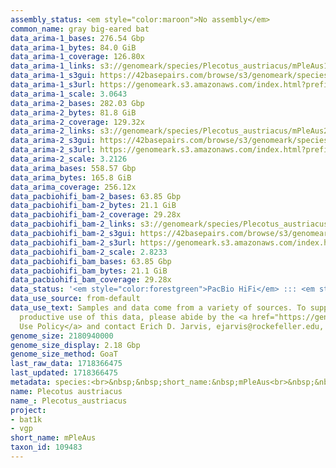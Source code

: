 ```yaml
---
assembly_status: <em style="color:maroon">No assembly</em>
common_name: gray big-eared bat
data_arima-1_bases: 276.54 Gbp
data_arima-1_bytes: 84.0 GiB
data_arima-1_coverage: 126.80x
data_arima-1_links: s3://genomeark/species/Plecotus_austriacus/mPleAus1/genomic_data/arima/<br>
data_arima-1_s3gui: https://42basepairs.com/browse/s3/genomeark/species/Plecotus_austriacus/mPleAus1/genomic_data/arima/
data_arima-1_s3url: https://genomeark.s3.amazonaws.com/index.html?prefix=species/Plecotus_austriacus/mPleAus1/genomic_data/arima/
data_arima-1_scale: 3.0643
data_arima-2_bases: 282.03 Gbp
data_arima-2_bytes: 81.8 GiB
data_arima-2_coverage: 129.32x
data_arima-2_links: s3://genomeark/species/Plecotus_austriacus/mPleAus2/genomic_data/arima/<br>
data_arima-2_s3gui: https://42basepairs.com/browse/s3/genomeark/species/Plecotus_austriacus/mPleAus2/genomic_data/arima/
data_arima-2_s3url: https://genomeark.s3.amazonaws.com/index.html?prefix=species/Plecotus_austriacus/mPleAus2/genomic_data/arima/
data_arima-2_scale: 3.2126
data_arima_bases: 558.57 Gbp
data_arima_bytes: 165.8 GiB
data_arima_coverage: 256.12x
data_pacbiohifi_bam-2_bases: 63.85 Gbp
data_pacbiohifi_bam-2_bytes: 21.1 GiB
data_pacbiohifi_bam-2_coverage: 29.28x
data_pacbiohifi_bam-2_links: s3://genomeark/species/Plecotus_austriacus/mPleAus2/genomic_data/pacbio_hifi/<br>
data_pacbiohifi_bam-2_s3gui: https://42basepairs.com/browse/s3/genomeark/species/Plecotus_austriacus/mPleAus2/genomic_data/pacbio_hifi/
data_pacbiohifi_bam-2_s3url: https://genomeark.s3.amazonaws.com/index.html?prefix=species/Plecotus_austriacus/mPleAus2/genomic_data/pacbio_hifi/
data_pacbiohifi_bam-2_scale: 2.8233
data_pacbiohifi_bam_bases: 63.85 Gbp
data_pacbiohifi_bam_bytes: 21.1 GiB
data_pacbiohifi_bam_coverage: 29.28x
data_status: '<em style="color:forestgreen">PacBio HiFi</em> ::: <em style="color:forestgreen">Arima</em>'
data_use_source: from-default
data_use_text: Samples and data come from a variety of sources. To support fair and
  productive use of this data, please abide by the <a href="https://genome10k.soe.ucsc.edu/data-use-policies/">Data
  Use Policy</a> and contact Erich D. Jarvis, ejarvis@rockefeller.edu, with any questions.
genome_size: 2180940000
genome_size_display: 2.18 Gbp
genome_size_method: GoaT
last_raw_data: 1718366475
last_updated: 1718366475
metadata: species:<br>&nbsp;&nbsp;short_name:&nbsp;mPleAus<br>&nbsp;&nbsp;name:&nbsp;Plecotus&nbsp;austriacus<br>&nbsp;&nbsp;taxon_id:&nbsp;109483<br>&nbsp;&nbsp;common_name:&nbsp;gray&nbsp;big-eared&nbsp;bat<br>&nbsp;&nbsp;order:<br>&nbsp;&nbsp;&nbsp;&nbsp;name:&nbsp;Chiroptera<br>&nbsp;&nbsp;family:<br>&nbsp;&nbsp;&nbsp;&nbsp;name:&nbsp;Vespertilionidae<br>&nbsp;&nbsp;individuals:<br>&nbsp;&nbsp;&nbsp;&nbsp;-&nbsp;short_name:&nbsp;mPleAus1<br>&nbsp;&nbsp;&nbsp;&nbsp;&nbsp;&nbsp;biosample_id:&nbsp;SAMEA112124174<br>&nbsp;&nbsp;&nbsp;&nbsp;&nbsp;&nbsp;sex:&nbsp;male<br>&nbsp;&nbsp;&nbsp;&nbsp;-&nbsp;short_name:&nbsp;mPleAus2<br>&nbsp;&nbsp;&nbsp;&nbsp;&nbsp;&nbsp;biosample_id:&nbsp;SAMEA114614236<br>&nbsp;&nbsp;&nbsp;&nbsp;&nbsp;&nbsp;sex:&nbsp;female<br>&nbsp;&nbsp;genome_size:&nbsp;2180940000<br>&nbsp;&nbsp;genome_size_method:&nbsp;GoaT<br>&nbsp;&nbsp;project:&nbsp;[&nbsp;bat1k,&nbsp;vgp&nbsp;]<br>
name: Plecotus austriacus
name_: Plecotus_austriacus
project:
- bat1k
- vgp
short_name: mPleAus
taxon_id: 109483
---
```

